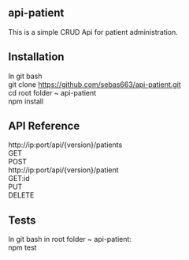 ## api-patient 

This is a simple CRUD Api for patient administration.

## Installation
In git bash<br />
git clone https://github.com/sebas663/api-patient.git<br />
cd root folder ~ api-patient<br />
npm install

## API Reference

http://ip:port/api/{version}/patients<br />
GET<br />
POST<br />
http://ip:port/api/{version}/patient<br />
GET:id<br />
PUT<br />
DELETE

## Tests
In git bash in root folder ~ api-patient:<br />
npm test
